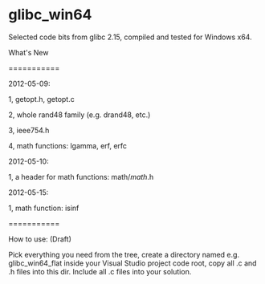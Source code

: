 glibc_win64
===========

Selected code bits from glibc 2.15, compiled and tested for Windows x64.

What's New

===========

2012-05-09:

1, getopt.h, getopt.c

2, whole rand48 family (e.g. drand48, etc.)

3, ieee754.h

4, math functions: lgamma, erf, erfc

2012-05-10:

1, a header for math functions: math/_math_.h

2012-05-15:

1, math function: isinf

===========

How to use: (Draft)

Pick everything you need from the tree, create a directory named e.g. glibc_win64_flat
inside your Visual Studio project code root, copy all .c and .h files into this dir.
Include all .c files into your solution.